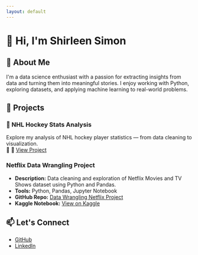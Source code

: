 ```yaml
---
layout: default
---
```


# 👋 Hi, I'm Shirleen Simon

## 🧠 About Me
I'm a data science enthusiast with a passion for extracting insights from data and turning them into meaningful stories. I enjoy working with Python, exploring datasets, and applying machine learning to real-world problems.

## 📂 Projects

### 🏒 NHL Hockey Stats Analysis
Explore my analysis of NHL hockey player statistics — from data cleaning to visualization.  
🔗 🔗 [View Project](./hockey_project/)

### Netflix Data Wrangling Project

- **Description:** Data cleaning and exploration of Netflix Movies and TV Shows dataset using Python and Pandas.
- **Tools:** Python, Pandas, Jupyter Notebook
- **GitHub Repo:** [Data Wrangling Netflix Project](https://github.com/shirleensimon/Data-wrangling-netflix-ssimon)
- **Kaggle Notebook:** [View on Kaggle](https://www.kaggle.com/code/shirleensimon/netflix-shirleen)


## 📫 Let's Connect
- [GitHub](https://github.com/shirleensimon)
- [LinkedIn](https://www.linkedin.com/in/shirleen-nanetia-simon-ab6808114)
